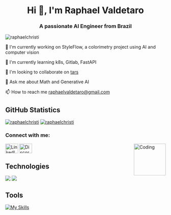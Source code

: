 <h1 align="center">Hi 👋, I'm Raphael Valdetaro</h1>
<h3 align="center">A passionate AI Engineer from Brazil</h3>

<p align="left"> <img src="https://komarev.com/ghpvc/?username=raphaelchristi&label=Profile%20views&color=0e75b6&style=flat" alt="raphaelchristi" /> </p>

🔭 I'm currently working on StyleFlow, a colorimetry project using AI and computer vision

🌱 I'm currently learning k8s, Gitlab, FastAPI

👯 I'm looking to collaborate on [tars](https://github.com/raphaelchristi/tars)

💬 Ask me about Math and Generative AI

📫 How to reach me raphaelvaldetaro@gmail.com

## **GitHub Statistics**
[![raphaelchristi](https://github-readme-stats.vercel.app/api?username=raphaelchristi&theme=radical)](https://github.com/anuraghazra/github-readme-stats)
[![raphaelchristi](https://github-readme-stats.vercel.app/api/top-langs/?username=raphaelchristi&hide=html&layout=compact&theme=radical)](https://github.com/anuraghazra/github-readme-stats)

<h3 align="left">Connect with me:</h3>
<p align="left">
<a href="https://linkedin.com/in/raphael-christi-0a5a2a219/" target="blank"><img align="center" src="https://raw.githubusercontent.com/rahuldkjain/github-profile-readme-generator/master/src/images/icons/Social/linked-in-alt.svg" alt="LinkedIn" height="30" width="40" /></a>
<img align="right" alt="Coding" width="100" src="https://media3.giphy.com/media/v1.Y2lkPTc5MGI3NjExNnEzZ3BxOWgxMW92MWsxdjNia2RieWNkbzU2emN4dHdiMDNuajF2OSZlcD12MV9pbnRlcm5hbF9naWZfYnlfaWQmY3Q9cw/ue7Oh8WdVspgI/giphy.gif">
<a href="https://discord.gg/DHPU7xUaEE" target="blank"><img align="center" src="https://raw.githubusercontent.com/rahuldkjain/github-profile-readme-generator/master/src/images/icons/Social/discord.svg" alt="Discord" height="30" width="40" /></a>
</p>

## **Technologies**  
<p>
    <img src="https://skillicons.dev/icons?i=py,c,haskell,bash,linux,ubuntu,git,selenium" />
    <img src="https://skillicons.dev/icons?i=azure,postgres,docker,fastapi" />
</p>

## **Tools**
[![My Skills](https://skillicons.dev/icons?i=git,github,gitlab,vscode,postman)](https://skillicons.dev)
